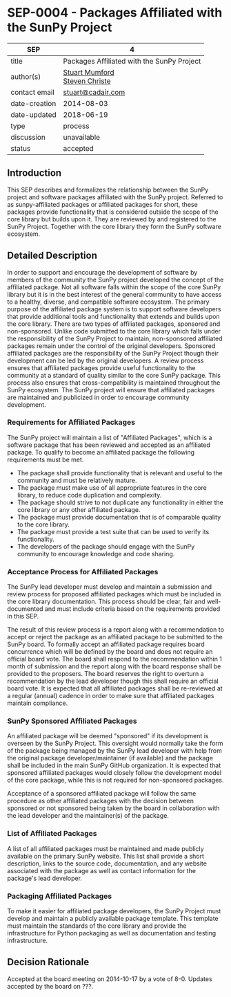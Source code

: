 # SEP-0004 - Packages Affiliated with the SunPy Project

| SEP           | 4                                                       |
|---------------|---------------------------------------------------------|
| title         | Packages Affiliated with the SunPy Project              |
| author(s)     | [Stuart Mumford](https://orcid.org/0000-0003-4217-4642) <br> [Steven Christe](https://orcid.org/0000-0001-6127-795X) |
| contact email | <stuart@cadair.com>                                       |
| date-creation | 2014-08-03                                              |
| date-updated  | 2018-06-19                                              |
| type          | process                                                 |
| discussion    | unavailable                                             |
| status        | accepted                                                |

## Introduction

This SEP describes and formalizes the relationship between the SunPy project
and software packages affiliated with the SunPy project. Referred to as
sunpy-affiliated packages or affiliated packages for short, these packages
provide functionality that is considered outside the scope of the core library
but builds upon it. They are reviewed by and registered to the SunPy Project.
Together with the core library they form the SunPy software ecosystem.

## Detailed Description

In order to support and encourage the development of software by members of
the community the SunPy project developed the concept of the affiliated
package. Not all software falls within the scope of the core SunPy library
but it is in the best interest of the general community to have access to a
healthy, diverse, and compatible software ecosystem. The primary purpose of
the affiliated package system is to support software developers that provide
additional tools and functionality that extends and builds upon the core
library. There are two types of affiliated packages, sponsored and
non-sponsored. Unlike code submitted to the core library which falls
under the responsibility of the SunPy Project to maintain, non-sponsored
affiliated packages remain under the control of the original developers.
Sponsored affiliated packages are the responsibility of the SunPy Project
though their development can be led by the original developers. A review
process ensures that affiliated packages provide useful functionality to the
community at a standard of quality similar to the core SunPy package. This
process also ensures that cross-compatibility is maintained throughout the
SunPy ecosystem. The SunPy project will ensure that affiliated packages are
maintained and publicized in order to encourage community development.

### Requirements for Affiliated Packages

The SunPy project will maintain a list of "Affiliated Packages", which is a
software package that has been reviewed and accepted as an affiliated package.
To qualify to become an affiliated package the following requirements must be
met.

* The package shall provide functionality that is relevant and useful to the
community and must be relatively mature.
* The package must make use of all appropriate features in the core library,
to reduce code duplication and complexity.
* The package should strive to not duplicate any functionality in either the
core library or any other affiliated package.
* The package must provide documentation that is of comparable quality to the
core library.
* The package must provide a test suite that can be used to verify its
functionality.
* The developers of the package should engage with the SunPy community to
encourage knowledge and code sharing.

### Acceptance Process for Affiliated Packages

The SunPy lead developer must develop and maintain a submission and review
process for proposed affiliated packages which must be included in the core
library documentation. This process should be clear, fair and well-documented
and must include criteria based on the requirements provided in this SEP.

The result of this review process is a report along with a recommendation to
accept or reject the package as an affiliated package to be submitted to the
SunPy board. To formally accept an affiliated package requires board
concurrence which will be defined by the board and does not require an
official board vote. The board shall respond to the recommendation within
1 month of submission and the report along with the board response shall
be provided to the proposers. The board reserves the right to overturn a
recommendation by the lead developer though this shall require an official
board vote. It is expected that all affiliated packages shall be re-reviewed
at a regular (annual) cadence in order to make sure that affiliated packages
maintain compliance.

### SunPy Sponsored Affiliated Packages

An affiliated package will be deemed "sponsored" if its development is
overseen by the SunPy Project. This oversight would normally take the form of
the package being managed by the SunPy lead developer with help from the
original package developer/maintainer (if available) and the package shall
be included in the main SunPy GitHub organization. It is expected that
sponsored affiliated packages would closely follow the development model
of the core package, while this is not required for non-sponsored packages.

Acceptance of a sponsored affiliated package will follow the same procedure as
other affiliated packages with the decision between sponsored or not sponsored
being taken by the board in collaboration with the lead developer and the
maintainer(s) of the package.

### List of Affiliated Packages

A list of all affiliated packages must be maintained and made publicly
available on the primary SunPy website. This list shall provide a short
description, links to the source code, documentation, and any website
associated with the package as well as contact information for the package's
lead developer.

### Packaging Affiliated Packages

To make it easier for affiliated package developers, the SunPy Project must
develop and maintain a publicly available package template. This template must
maintain the standards of the core library and provide the infrastructure for
Python packaging as well as documentation and testing infrastructure.

## Decision Rationale

Accepted at the board meeting on 2014-10-17 by a vote of 8-0. Updates accepted
by the board on ???.
